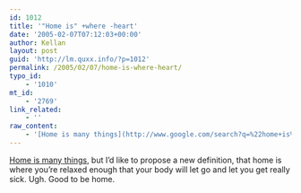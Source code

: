 ```yaml
---
id: 1012
title: '"Home is" +where -heart'
date: '2005-02-07T07:12:03+00:00'
author: Kellan
layout: post
guid: 'http://lm.quxx.info/?p=1012'
permalink: /2005/02/07/home-is-where-heart/
typo_id:
    - '1010'
mt_id:
    - '2769'
link_related:
    - ''
raw_content:
    - '[Home is many things](http://www.google.com/search?q=%22home+is%22+%2Bwhere+-heart&btnG=Search), but I\''d like to propose a new definition, that home is where you\''re relaxed enough that your body will let go and let you get really sick. Ugh.  Good to be home.'
---
```


[Home is many things](http://www.google.com/search?q=%22home+is%22+%2Bwhere+-heart&amp;btnG=Search), but I’d like to propose a new definition, that home is where you’re relaxed enough that your body will let go and let you get really sick. Ugh. Good to be home.